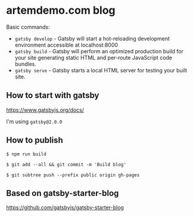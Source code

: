 # artemdemo.com blog

Basic commands:

* `gatsby develop` - Gatsby will start a hot-reloading development environment accessible at localhost:8000
* `gatsby build` - Gatsby will perform an optimized production build for your site generating static HTML and per-route JavaScript code bundles.
* `gatsby serve` - Gatsby starts a local HTML server for testing your built site.

## How to start with gatsby

https://www.gatsbyjs.org/docs/

I'm using `gatsby@2.0.0`

## How to publish

```
$ npm run build
```

```
$ git add --all && git commit -m 'Build blog'
```

```
$ git subtree push --prefix public origin gh-pages
```

## Based on gatsby-starter-blog

https://github.com/gatsbyjs/gatsby-starter-blog
